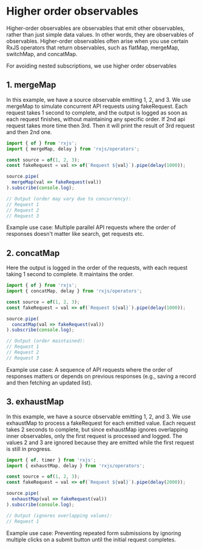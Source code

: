 # Higher order observables

Higher-order observables are observables that emit other observables, rather than just simple data values. In other words, they are observables of observables. Higher-order observables often arise when you use certain RxJS operators that return observables, such as flatMap, mergeMap, switchMap, and concatMap. 

For avoiding nested subscriptions, we use higher order observables

## 1. mergeMap
In this example, we have a source observable emitting 1, 2, and 3. We use mergeMap to simulate concurrent API requests using fakeRequest. Each request takes 1 second to complete, and the output is logged as soon as each request finishes, without maintaining any specific order. If 2nd api request takes more time then 3rd. Then it will print the result of 3rd request and then 2nd one.

```javascript
import { of } from 'rxjs';
import { mergeMap, delay } from 'rxjs/operators';

const source = of(1, 2, 3);
const fakeRequest = val => of(`Request ${val}`).pipe(delay(1000));

source.pipe(
  mergeMap(val => fakeRequest(val))
).subscribe(console.log);

// Output (order may vary due to concurrency):
// Request 1
// Request 2
// Request 3
```

Example use case: Multiple parallel API requests where the order of responses doesn't matter like search, get requests etc.

## 2. concatMap
Here the output is logged in the order of the requests, with each request taking 1 second to complete. It maintains the order.

```javascript
import { of } from 'rxjs';
import { concatMap, delay } from 'rxjs/operators';

const source = of(1, 2, 3);
const fakeRequest = val => of(`Request ${val}`).pipe(delay(1000));

source.pipe(
  concatMap(val => fakeRequest(val))
).subscribe(console.log);

// Output (order maintained):
// Request 1
// Request 2
// Request 3
```
Example use case: A sequence of API requests where the order of responses matters or depends on previous responses (e.g., saving a record and then fetching an updated list).

## 3. exhaustMap
In this example, we have a source observable emitting 1, 2, and 3. We use exhaustMap to process a fakeRequest for each emitted value. Each request takes 2 seconds to complete, but since exhaustMap ignores overlapping inner observables, only the first request is processed and logged. The values 2 and 3 are ignored because they are emitted while the first request is still in progress.

```javascript
import { of, timer } from 'rxjs';
import { exhaustMap, delay } from 'rxjs/operators';

const source = of(1, 2, 3);
const fakeRequest = val => of(`Request ${val}`).pipe(delay(2000));

source.pipe(
  exhaustMap(val => fakeRequest(val))
).subscribe(console.log);

// Output (ignores overlapping values):
// Request 1
```
Example use case: Preventing repeated form submissions by ignoring multiple clicks on a submit button until the initial request completes.
